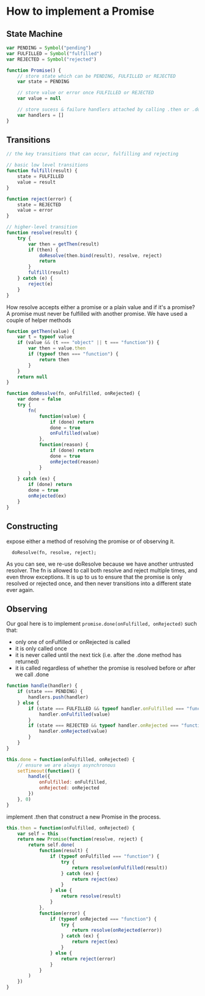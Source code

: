 # How to implement a Promise

## State Machine

```javascript
var PENDING = Symbol("pending")
var FULFILLED = Symbol("fulfilled")
var REJECTED = Symbol("rejected")

function Promise() {
    // store state which can be PENDING, FULFILLED or REJECTED
    var state = PENDING

    // store value or error once FULFILLED or REJECTED
    var value = null

    // store sucess & failure handlers attached by calling .then or .done
    var handlers = []
}
```

## Transitions

```javascript
// the key transitions that can occur, fulfilling and rejecting

// basic low level transitions
function fulfill(result) {
    state = FULFILLED
    value = result
}

function reject(error) {
    state = REJECTED
    value = error
}

// higher-level transition
function resolve(result) {
    try {
        var then = getThen(result)
        if (then) {
            doResolve(then.bind(result), resolve, reject)
            return
        }
        fulfill(result)
    } catch (e) {
        reject(e)
    }
}
```

How resolve accepts either a promise or a plain value and if it's a promise?
A promise must never be fulfilled with another promise.
We have used a couple of helper methods

```javascript
function getThen(value) {
    var t = typeof value
    if (value && (t === "object" || t === "function")) {
        var then = value.then
        if (typeof then === "function") {
            return then
        }
    }
    return null
}

function doResolve(fn, onFulfilled, onRejected) {
    var done = false
    try {
        fn(
            function(value) {
                if (done) return
                done = true
                onFulfilled(value)
            },
            function(reason) {
                if (done) return
                done = true
                onRejected(reason)
            }
        )
    } catch (ex) {
        if (done) return
        done = true
        onRejected(ex)
    }
}
```

## Constructing

expose either a method of resolving the promise or of observing it.

```
  doResolve(fn, resolve, reject);

```

As you can see, we re-use doResolve because we have another untrusted resolver. The fn is allowed to call both resolve and reject multiple times, and even throw exceptions. It is up to us to ensure that the promise is only resolved or rejected once, and then never transitions into a different state ever again.

## Observing

Our goal here is to implement `promise.done(onFulfilled, onRejected)` such that:

-   only one of onFulfilled or onRejected is called
-   it is only called once
-   it is never called until the next tick (i.e. after the .done method has returned)
-   it is called regardless of whether the promise is resolved before or after we call .done

```javascript
function handle(handler) {
    if (state === PENDING) {
        handlers.push(handler)
    } else {
        if (state === FULFILLED && typeof handler.onFulfilled === "function") {
            handler.onFulfilled(value)
        }
        if (state === REJECTED && typeof handler.onRejected === "function") {
            handler.onRejected(value)
        }
    }
}

this.done = function(onFulfilled, onRejected) {
    // ensure we are always asynchronous
    setTimeout(function() {
        handle({
            onFulfilled: onFulfilled,
            onRejected: onRejected
        })
    }, 0)
}
```

implement .then that construct a new Promise in the process.

```javascript
this.then = function(onFulfilled, onRejected) {
    var self = this
    return new Promise(function(resolve, reject) {
        return self.done(
            function(result) {
                if (typeof onFulfilled === "function") {
                    try {
                        return resolve(onFulfilled(result))
                    } catch (ex) {
                        return reject(ex)
                    }
                } else {
                    return resolve(result)
                }
            },
            function(error) {
                if (typeof onRejected === "function") {
                    try {
                        return resolve(onRejected(error))
                    } catch (ex) {
                        return reject(ex)
                    }
                } else {
                    return reject(error)
                }
            }
        )
    })
}
```
